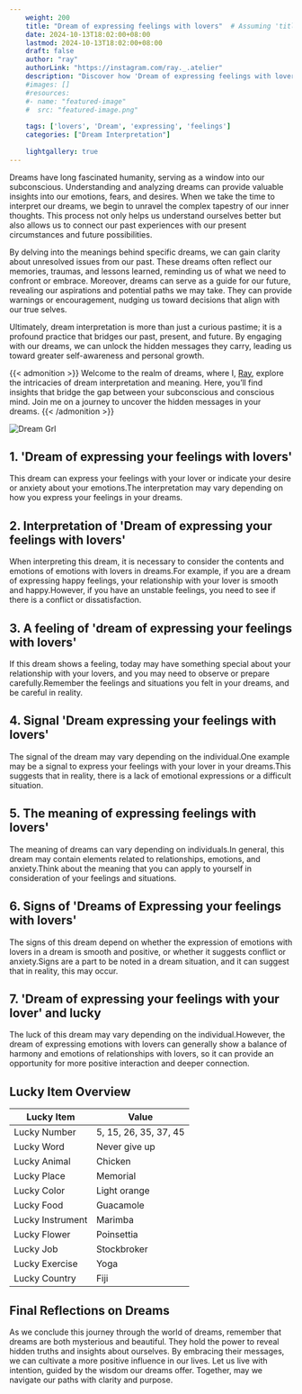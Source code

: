 ```yaml
---
    weight: 200
    title: "Dream of expressing feelings with lovers"  # Assuming 'title' column exists
    date: 2024-10-13T18:02:00+08:00
    lastmod: 2024-10-13T18:02:00+08:00
    draft: false
    author: "ray"
    authorLink: "https://instagram.com/ray._.atelier"
    description: "Discover how 'Dream of expressing feelings with lovers' can interpret your future and uncover its significant meanings in your life."
    #images: []
    #resources:
    #- name: "featured-image"
    #  src: "featured-image.png"
    
    tags: ['lovers', 'Dream', 'expressing', 'feelings']
    categories: ["Dream Interpretation"]
    
    lightgallery: true
---
```

    
Dreams have long fascinated humanity, serving as a window into our subconscious. Understanding and analyzing dreams can provide valuable insights into our emotions, fears, and desires. When we take the time to interpret our dreams, we begin to unravel the complex tapestry of our inner thoughts. This process not only helps us understand ourselves better but also allows us to connect our past experiences with our present circumstances and future possibilities.

By delving into the meanings behind specific dreams, we can gain clarity about unresolved issues from our past. These dreams often reflect our memories, traumas, and lessons learned, reminding us of what we need to confront or embrace. Moreover, dreams can serve as a guide for our future, revealing our aspirations and potential paths we may take. They can provide warnings or encouragement, nudging us toward decisions that align with our true selves.

Ultimately, dream interpretation is more than just a curious pastime; it is a profound practice that bridges our past, present, and future. By engaging with our dreams, we can unlock the hidden messages they carry, leading us toward greater self-awareness and personal growth.

{{< admonition >}}
Welcome to the realm of dreams, where I, [Ray](https://instagram.com/ray._.atelier), explore the intricacies of dream interpretation and meaning. Here, you’ll find insights that bridge the gap between your subconscious and conscious mind. Join me on a journey to uncover the hidden messages in your dreams.
{{< /admonition >}}

![Dream Grl](https://cdn.pixabay.com/photo/2017/11/02/03/35/gothic-2910057_1280.jpg "Dream Grl")

## 1. 'Dream of expressing your feelings with lovers'
This dream can express your feelings with your lover or indicate your desire or anxiety about your emotions.The interpretation may vary depending on how you express your feelings in your dreams.

## 2. Interpretation of 'Dream of expressing your feelings with lovers'
When interpreting this dream, it is necessary to consider the contents and emotions of emotions with lovers in dreams.For example, if you are a dream of expressing happy feelings, your relationship with your lover is smooth and happy.However, if you have an unstable feelings, you need to see if there is a conflict or dissatisfaction.

## 3. A feeling of 'dream of expressing your feelings with lovers'
If this dream shows a feeling, today may have something special about your relationship with your lovers, and you may need to observe or prepare carefully.Remember the feelings and situations you felt in your dreams, and be careful in reality.

## 4. Signal 'Dream expressing your feelings with lovers'
The signal of the dream may vary depending on the individual.One example may be a signal to express your feelings with your lover in your dreams.This suggests that in reality, there is a lack of emotional expressions or a difficult situation.

## 5. The meaning of expressing feelings with lovers'
The meaning of dreams can vary depending on individuals.In general, this dream may contain elements related to relationships, emotions, and anxiety.Think about the meaning that you can apply to yourself in consideration of your feelings and situations.

## 6. Signs of 'Dreams of Expressing your feelings with lovers'
The signs of this dream depend on whether the expression of emotions with lovers in a dream is smooth and positive, or whether it suggests conflict or anxiety.Signs are a part to be noted in a dream situation, and it can suggest that in reality, this may occur.

## 7. 'Dream of expressing your feelings with your lover' and lucky
The luck of this dream may vary depending on the individual.However, the dream of expressing emotions with lovers can generally show a balance of harmony and emotions of relationships with lovers, so it can provide an opportunity for more positive interaction and deeper connection.

## Lucky Item Overview
| Lucky Item          | Value              |
|---------------|--------------------|
| Lucky Number        | 5, 15, 26, 35, 37, 45  |
| Lucky Word          | Never give up |
| Lucky Animal        | Chicken |
| Lucky Place         | Memorial     |
| Lucky Color         | Light orange     |
| Lucky Food          | Guacamole      |
| Lucky Instrument    | Marimba |
| Lucky Flower        | Poinsettia    |
| Lucky Job           | Stockbroker       |
| Lucky Exercise      | Yoga  |
| Lucky Country       | Fiji    |


##  Final Reflections on Dreams

As we conclude this journey through the world of dreams, remember that dreams are both mysterious and beautiful. They hold the power to reveal hidden truths and insights about ourselves. By embracing their messages, we can cultivate a more positive influence in our lives. Let us live with intention, guided by the wisdom our dreams offer. Together, may we navigate our paths with clarity and purpose.
